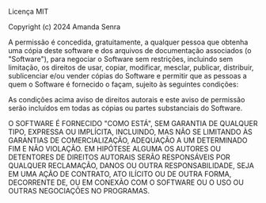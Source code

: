 Licença MIT 

Copyright (c) 2024 Amanda Senra

A permissão é concedida, gratuitamente, a qualquer pessoa que obtenha uma cópia 
deste software e dos arquivos de documentação associados (o "Software"), para negociar 
o Software sem restrições, incluindo sem limitação, os direitos 
de usar, copiar, modificar, mesclar, publicar, distribuir, sublicenciar e/ou vender 
cópias do Software e permitir que as pessoas a quem o Software é 
fornecido o façam, sujeito às seguintes condições: 

As condições acima aviso de direitos autorais e este aviso de permissão serão incluídos em todas 
as cópias ou partes substanciais do Software. 

O SOFTWARE É FORNECIDO "COMO ESTÁ", SEM GARANTIA DE QUALQUER TIPO, EXPRESSA OU 
IMPLÍCITA, INCLUINDO, MAS NÃO SE LIMITANDO ÀS GARANTIAS DE COMERCIALIZAÇÃO, 
ADEQUAÇÃO A UM DETERMINADO FIM E NÃO VIOLAÇÃO. EM HIPÓTESE ALGUMA OS 
AUTORES OU DETENTORES DE DIREITOS AUTORAIS SERÃO RESPONSÁVEIS POR QUALQUER RECLAMAÇÃO, DANOS OU OUTRA 
RESPONSABILIDADE, SEJA EM UMA AÇÃO DE CONTRATO, ATO ILÍCITO OU DE OUTRA FORMA, DECORRENTE DE, 
OU EM CONEXÃO COM O SOFTWARE OU O USO OU OUTRAS NEGOCIAÇÕES NO 
PROGRAMAS.
